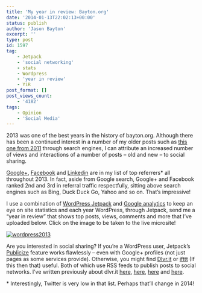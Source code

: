 ```yaml
---
title: 'My year in review: Bayton.org'
date: '2014-01-13T22:02:13+00:00'
status: publish
author: 'Jason Bayton'
excerpt: ''
type: post
id: 1597
tag:
    - Jetpack
    - 'social networking'
    - stats
    - Wordpress
    - 'year in review'
    - YiR
post_format: []
post_views_count:
    - '4182'
tags:
    - Opinion
    - 'Social Media'
---
```

2013 was one of the best years in the history of bayton.org. Although there has been a continued interest in a number of my older posts such as [this one from 2011](/2011/03/the-virtualbox-bug-cannot-access-the-kernel-driver-in-windows/ "The Virtualbox bug: “Cannot access the kernel driver” in Windows") through search engines, I can attribute an increased number of views and interactions of a number of posts – old and new – to social sharing.

[Google+](//plus.google.com), [Facebook](//facebook.com) and [Linkedin](//linkedin.com) are in my list of top referrers\* all throughout 2013. In fact, aside from Google search, Google+ and Facebook ranked 2nd and 3rd in referral traffic respectfully, sitting above search engines such as Bing, Duck Duck Go, Yahoo and so on. That’s impressive!

I use a combination of [WordPress Jetpack](//jetpack.me) and [Google analytics](//google.com/analytics) to keep an eye on site statistics and each year WordPress, through Jetpack, send me a “year in review” that shows top posts, views, comments and more that I’ve uploaded below. Click on the image to be taken to the live microsite!

[![wordpress2013](https://bucket.bayton.uk-lon1.upcloudobjects.com/uploads/2014/01/wordpress2013.png)](http://jetpack.me/annual-report/36449911/2013/)

Are you interested in social sharing? If you’re a WordPress user, Jetpack’s [Publicize](http://jetpack.me/support/publicize/) feature works flawlessly – even with Google+ profiles (not just pages as some services provide). Otherwise, you might find [Dlvr.](//dlvr.it)[it](//dlvr.it) or [ifttt](//ifttt.com) (If this then that) useful. Both of which use RSS feeds to publish posts to social networks. I’ve written previously about dlvr.it [here](/2011/08/push-your-google-posts-to-twitter-and-facebook/ "Push your Google+ posts to Twitter and Facebook"), [here](/2011/05/managing-your-social-outreach-with-dlvr-it/ "Managing your social outreach with dlvr.it"), [here](/2011/05/pushing-buzz-to-twitter-with-dlvr-it/ "Pushing Buzz to Twitter with dlvr.it") and [here](/2012/03/why-i-disabled-dlvr-it-links-on-facebook/ "Why I disabled dlvr.it links on Facebook").

\* Interestingly, Twitter is very low in that list. Perhaps that’ll change in 2014!